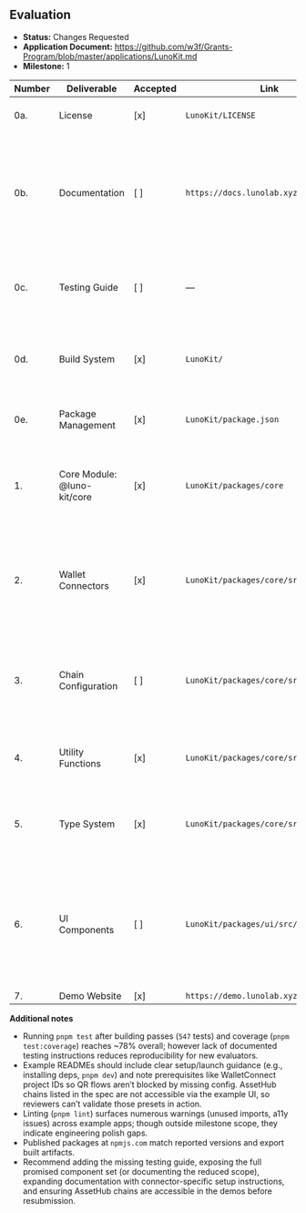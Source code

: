 ## Evaluation
- **Status:** Changes Requested
- **Application Document:** https://github.com/w3f/Grants-Program/blob/master/applications/LunoKit.md
- **Milestone:** 1

| Number | Deliverable | Accepted | Link | Evaluation Notes |
| ------ | ----------- | ------- | ---- | ---------------- |
| 0a. | License | [x] | `LunoKit/LICENSE` | MIT license present and matches the application. |
| 0b. | Documentation | [ ] | `https://docs.lunolab.xyz/` | Needs updates: example READMEs lack run/integration instructions, and WalletConnect/Nova flows miss guidance on providing the required project ID, leaving QR prompts non-functional. |
| 0c. | Testing Guide | [ ] | — | No standalone testing guide found in the repository; coverage report alone does not satisfy the requirement. |
| 0d. | Build System | [x] | `LunoKit/` | pnpm workspace with tsup builds for core/react/ui; `pnpm build` succeeds producing ESM&CJS bundles. |
| 0e. | Package Management | [x] | `LunoKit/package.json` | Monorepo uses pnpm workspaces and Changesets for releases as promised. |
| 1. | Core Module: @luno-kit/core | [x] | `LunoKit/packages/core` | Module implements config, storage, chain definitions, connectors abstraction; tests and build artifacts validate functionality. |
| 2. | Wallet Connectors | [x] | `LunoKit/packages/core/src/connectors` | Required six injected connectors plus WalletConnect implemented; additional connectors (Enkrypt, Fearless, Mimir, Ledger, NovaMobile) included with tests. |
| 3. | Chain Configuration | [ ] | `LunoKit/packages/core/src/chains` | AssetHub presets exist, but example interfaces do not expose switching to Polkadot or Paseo AssetHub, leaving required chains effectively unusable. |
| 4. | Utility Functions | [x] | `LunoKit/packages/core/src/utils` | Address, SS58, formatting, device detection utilities implemented with high test coverage. |
| 5. | Type System | [x] | `LunoKit/packages/core/src/types` | Comprehensive TS types for accounts, chains, connectors, signer are present and consumed across packages. |
| 6. | UI Components | [ ] | `LunoKit/packages/ui/src/components` | Only four components are publicly exported (`AccountDetailsModal`, `ChainModal`, `ConnectButton`, `ConnectModal`); promised 10+ standalone components are not all delivered. |
| 7. | Demo Website | [x] | `https://demo.lunolab.xyz/` | Live demo working. |

**Additional notes**
- Running `pnpm test` after building passes (`547` tests) and coverage (`pnpm test:coverage`) reaches ~78% overall; however lack of documented testing instructions reduces reproducibility for new evaluators.
- Example READMEs should include clear setup/launch guidance (e.g., installing deps, `pnpm dev`) and note prerequisites like WalletConnect project IDs so QR flows aren’t blocked by missing config. AssetHub chains listed in the spec are not accessible via the example UI, so reviewers can’t validate those presets in action.
- Linting (`pnpm lint`) surfaces numerous warnings (unused imports, a11y issues) across example apps; though outside milestone scope, they indicate engineering polish gaps.
- Published packages at `npmjs.com` match reported versions and export built artifacts.
- Recommend adding the missing testing guide, exposing the full promised component set (or documenting the reduced scope), expanding documentation with connector-specific setup instructions, and ensuring AssetHub chains are accessible in the demos before resubmission.
